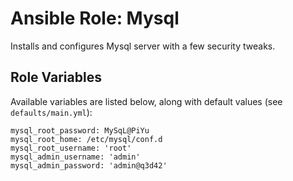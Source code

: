 # Ansible Role: Mysql

Installs and configures Mysql server with a few security tweaks.

## Role Variables

Available variables are listed below, along with default values (see `defaults/main.yml`):

    mysql_root_password: MySqL@PiYu
    mysql_root_home: /etc/mysql/conf.d
    mysql_root_username: 'root'
    mysql_admin_username: 'admin'
    mysql_admin_password: 'admin@q3d42'
